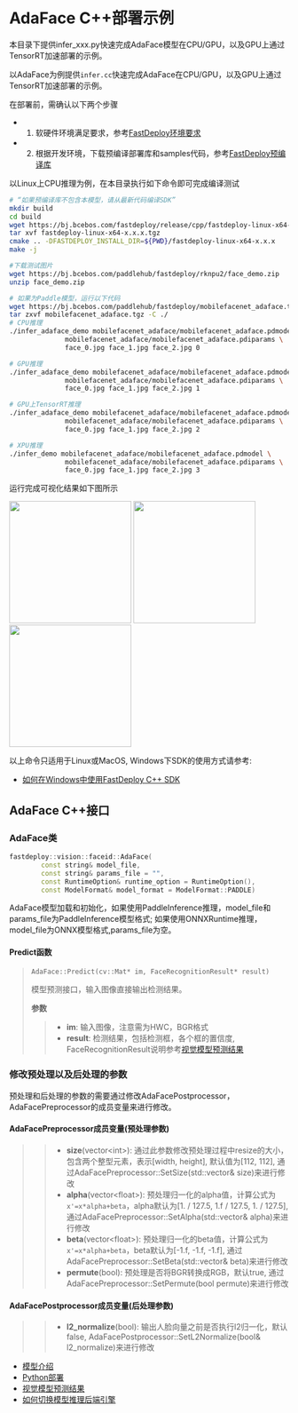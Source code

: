 # AdaFace C++部署示例
本目录下提供infer_xxx.py快速完成AdaFace模型在CPU/GPU，以及GPU上通过TensorRT加速部署的示例。

以AdaFace为例提供`infer.cc`快速完成AdaFace在CPU/GPU，以及GPU上通过TensorRT加速部署的示例。

在部署前，需确认以下两个步骤

- 1. 软硬件环境满足要求，参考[FastDeploy环境要求](../../../../../docs/cn/build_and_install/download_prebuilt_libraries.md)  
- 2. 根据开发环境，下载预编译部署库和samples代码，参考[FastDeploy预编译库](../../../../../docs/cn/build_and_install/download_prebuilt_libraries.md)

以Linux上CPU推理为例，在本目录执行如下命令即可完成编译测试

```bash
# “如果预编译库不包含本模型，请从最新代码编译SDK”
mkdir build
cd build
wget https://bj.bcebos.com/fastdeploy/release/cpp/fastdeploy-linux-x64-x.x.x.tgz
tar xvf fastdeploy-linux-x64-x.x.x.tgz
cmake .. -DFASTDEPLOY_INSTALL_DIR=${PWD}/fastdeploy-linux-x64-x.x.x
make -j

#下载测试图片
wget https://bj.bcebos.com/paddlehub/fastdeploy/rknpu2/face_demo.zip
unzip face_demo.zip

# 如果为Paddle模型，运行以下代码
wget https://bj.bcebos.com/paddlehub/fastdeploy/mobilefacenet_adaface.tgz
tar zxvf mobilefacenet_adaface.tgz -C ./
# CPU推理
./infer_adaface_demo mobilefacenet_adaface/mobilefacenet_adaface.pdmodel \
              mobilefacenet_adaface/mobilefacenet_adaface.pdiparams \
              face_0.jpg face_1.jpg face_2.jpg 0

# GPU推理
./infer_adaface_demo mobilefacenet_adaface/mobilefacenet_adaface.pdmodel \
              mobilefacenet_adaface/mobilefacenet_adaface.pdiparams \
              face_0.jpg face_1.jpg face_2.jpg 1

# GPU上TensorRT推理
./infer_adaface_demo mobilefacenet_adaface/mobilefacenet_adaface.pdmodel \
              mobilefacenet_adaface/mobilefacenet_adaface.pdiparams \
              face_0.jpg face_1.jpg face_2.jpg 2

# XPU推理
./infer_demo mobilefacenet_adaface/mobilefacenet_adaface.pdmodel \
              mobilefacenet_adaface/mobilefacenet_adaface.pdiparams \
              face_0.jpg face_1.jpg face_2.jpg 3
```

运行完成可视化结果如下图所示

<div width="700">
<img width="220" float="left" src="https://user-images.githubusercontent.com/67993288/184321537-860bf857-0101-4e92-a74c-48e8658d838c.JPG">
<img width="220" float="left" src="https://user-images.githubusercontent.com/67993288/184322004-a551e6e4-6f47-454e-95d6-f8ba2f47b516.JPG">
<img width="220" float="left" src="https://user-images.githubusercontent.com/67993288/184321622-d9a494c3-72f3-47f1-97c5-8a2372de491f.JPG">
</div>

以上命令只适用于Linux或MacOS, Windows下SDK的使用方式请参考:  
- [如何在Windows中使用FastDeploy C++ SDK](../../../../../docs/cn/faq/use_sdk_on_windows.md)

## AdaFace C++接口

### AdaFace类

```c++
fastdeploy::vision::faceid::AdaFace(
        const string& model_file,
        const string& params_file = "",
        const RuntimeOption& runtime_option = RuntimeOption(),
        const ModelFormat& model_format = ModelFormat::PADDLE)
```

AdaFace模型加载和初始化，如果使用PaddleInference推理，model_file和params_file为PaddleInference模型格式;
如果使用ONNXRuntime推理，model_file为ONNX模型格式,params_file为空。



#### Predict函数

> ```c++
> AdaFace::Predict(cv::Mat* im, FaceRecognitionResult* result)
> ```
>
> 模型预测接口，输入图像直接输出检测结果。
>
> **参数**
>
> > * **im**: 输入图像，注意需为HWC，BGR格式
> > * **result**: 检测结果，包括检测框，各个框的置信度, FaceRecognitionResult说明参考[视觉模型预测结果](../../../../../docs/api/vision_results/)

### 修改预处理以及后处理的参数
预处理和后处理的参数的需要通过修改AdaFacePostprocessor，AdaFacePreprocessor的成员变量来进行修改。

#### AdaFacePreprocessor成员变量(预处理参数)
> > * **size**(vector&lt;int&gt;): 通过此参数修改预处理过程中resize的大小，包含两个整型元素，表示[width, height], 默认值为[112, 112],
      通过AdaFacePreprocessor::SetSize(std::vector<int>& size)来进行修改
> > * **alpha**(vector&lt;float&gt;): 预处理归一化的alpha值，计算公式为`x'=x*alpha+beta`，alpha默认为[1. / 127.5, 1.f / 127.5, 1. / 127.5],
      通过AdaFacePreprocessor::SetAlpha(std::vector<float>& alpha)来进行修改
> > * **beta**(vector&lt;float&gt;): 预处理归一化的beta值，计算公式为`x'=x*alpha+beta`，beta默认为[-1.f, -1.f, -1.f],
      通过AdaFacePreprocessor::SetBeta(std::vector<float>& beta)来进行修改
> > * **permute**(bool): 预处理是否将BGR转换成RGB，默认true,
      通过AdaFacePreprocessor::SetPermute(bool permute)来进行修改

#### AdaFacePostprocessor成员变量(后处理参数)
> > * **l2_normalize**(bool): 输出人脸向量之前是否执行l2归一化，默认false,
      AdaFacePostprocessor::SetL2Normalize(bool& l2_normalize)来进行修改

- [模型介绍](../../)
- [Python部署](../python)
- [视觉模型预测结果](../../../../../docs/api/vision_results/)
- [如何切换模型推理后端引擎](../../../../../docs/cn/faq/how_to_change_backend.md)
